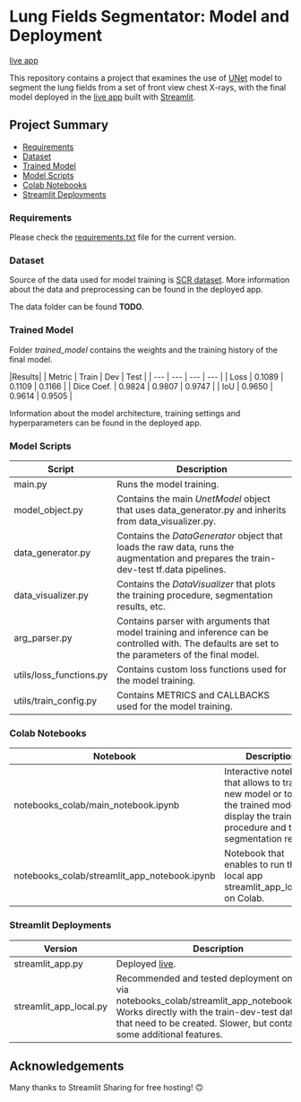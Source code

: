 # Lung Fields Segmentator: Model and Deployment
<a href="https://share.streamlit.io/murtagh97/segmentator_unet/main" target="_blank">live app</a>

This repository contains a project that examines the use of <a href="https://arxiv.org/abs/1505.04597" target="_blank">UNet</a> model to segment the lung fields from a set of front view chest X-rays, with the final model deployed in the <a href="https://share.streamlit.io/murtagh97/segmentator_unet/main" target="_blank">live app</a> built with <a href="https://streamlit.io/" target="_blank">Streamlit</a>.

## Project Summary
* [Requirements](#requirements)
* [Dataset](#dataset)
* [Trained Model](#trained-model)
* [Model Scripts](#model-scripts)
* [Colab Notebooks](#colab-notebooks)
* [Streamlit Deployments](#streamlit-deployments)

### Requirements
Please check the <a href="https://github.com/murtagh97/segmentator_unet/blob/main/requirements.txt" target="_blank">requirements.txt</a> file for the current version.

### Dataset
Source of the data used for model training is <a href="https://www.isi.uu.nl/Research/Databases/SCR/" target="_blank">SCR dataset</a>. More information about the data and preprocessing can be found in the deployed app.

The data folder can be found **TODO**.

### Trained Model
Folder *trained_model* contains the weights and the training history of the final model.

|Results|
| Metric | Train | Dev | Test |
| --- | --- | --- | --- |
| Loss | 0.1089 | 0.1109 | 0.1166 |
| Dice Coef. | 0.9824 | 0.9807 | 0.9747 |
| IoU | 0.9650 | 0.9614 | 0.9505 |

Information about the model architecture, training settings and hyperparameters can be found in the deployed app.

### Model Scripts

| Script | Description |
| --- | --- |
| main.py | Runs the model training.|
| model_object.py | Contains the main *UnetModel* object that uses data_generator.py and inherits from data_visualizer.py.|
| data_generator.py | Contains the *DataGenerator* object that loads the raw data, runs the augmentation and prepares the train-dev-test tf.data pipelines. |
| data_visualizer.py | Contains the *DataVisualizer* that plots the training procedure, segmentation results, etc.|
| arg_parser.py | Contains parser with arguments that model training and inference can be controlled with. The defaults are set to the parameters of the final model.|
| utils/loss_functions.py | Contains custom loss functions used for the model training.|
| utils/train_config.py | Contains METRICS and CALLBACKS used for the model training.|

### Colab Notebooks

| Notebook | Description |
| --- | --- |
| notebooks_colab/main_notebook.ipynb | Interactive notebook that allows to train a new model or to load the trained model, to display the training procedure and the segmentation results.|
| notebooks_colab/streamlit_app_notebook.ipynb | Notebook that enables to run the local app streamlit_app_local.py on Colab.|

### Streamlit Deployments
| Version | Description |
| --- | --- |
| streamlit_app.py | Deployed <a href="https://share.streamlit.io/murtagh97/segmentator_unet/main" target="_blank">live</a>.|
| streamlit_app_local.py | Recommended and tested deployment on Colab via notebooks_colab/streamlit_app_notebook.ipynb. Works directly with the train-dev-test datasets that need to be created. Slower, but contains some additional features.|

## Acknowledgements
Many thanks to Streamlit Sharing for free hosting! :upside_down_face:
